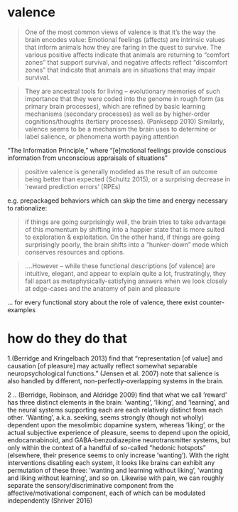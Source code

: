 # valence
>One of the most common views of valence is that it’s the way the brain encodes value: Emotional feelings (affects) are intrinsic values that inform animals how they are faring in the quest to survive. The various positive affects indicate that animals are returning to “comfort zones” that support survival, and negative affects reflect “discomfort zones” that indicate that animals are in situations that may impair survival. 

>They are ancestral tools for living – evolutionary memories of such importance that they were coded into the genome in rough form (as primary brain processes), which are refined by basic learning mechanisms (secondary processes) as well as by higher-order cognitions/thoughts (tertiary processes). (Panksepp 2010) Similarly, valence seems to be a mechanism the brain uses to determine or label salience, or phenomena worth paying attention

“The Information Principle,” where “\[e\]motional feelings provide conscious information from unconscious appraisals of situations”

>positive valence is generally modeled as the result of an outcome being better than expected (Schultz 2015), or a surprising decrease in ’reward prediction errors’ (RPEs)

e.g. prepackaged behaviors which can skip the time and energy necessary to rationalize:

>if things are going surprisingly well, the brain tries to take advantage of this momentum by shifting into a happier state that is more suited to exploration & exploitation. On the other hand, if things are going surprisingly poorly, the brain shifts into a “hunker-down” mode which conserves resources and options.

>....However – while these functional descriptions [of valence] are intuitive, elegant, and appear to explain quite a lot, frustratingly, they fall apart as metaphysically-satisfying answers when we look closely at edge-cases and the anatomy of pain and pleasure

... for every functional story about the role of valence, there exist counter-examples

# how do they do that


1.(Berridge and Kringelbach 2013) find that “representation [of value] and causation [of pleasure] may actually reflect somewhat separable neuropsychological functions.”
(Jensen et al. 2007) note that salience is also handled by different, non-perfectly-overlapping systems in the brain.

2 .. (Berridge, Robinson, and Aldridge 2009) find that what we call ’reward’ has three distinct elements in the brain: ’wanting’, ’liking’, and ’learning’, and the neural systems supporting each are each relatively distinct from each other. ’Wanting’, a.k.a. seeking, seems strongly (though not wholly) dependent upon the mesolimbic dopamine system, whereas ’liking’, or the actual subjective experience of pleasure, seems to depend upon the opioid, endocannabinoid, and GABA-benzodiazepine neurotransmitter systems, but only within the context of a handful of so-called “hedonic hotspots” (elsewhere, their presence seems to only increase ’wanting’). With the right interventions disabling each system, it looks like brains can exhibit any permutation of these three: ’wanting and learning without liking’, ’wanting and liking without learning’, and so on. Likewise with pain, we can roughly separate the sensory/discriminative component from the affective/motivational component, each of which can be modulated independently (Shriver 2016)


